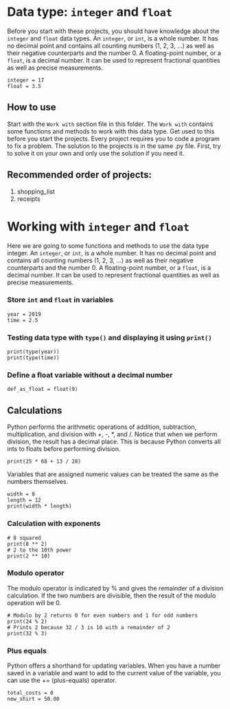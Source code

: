 # Data type: `integer` and `float`
Before you start with these projects, you should have knowledge about the `integer` and `float` data types.
An `integer`, or `int`, is a whole number. It has no decimal point and contains all counting numbers (1, 2, 3, …) as well as their negative counterparts and the number 0. A floating-point number, or a `float`, is a decimal number. It can be used to represent fractional quantities as well as precise measurements.
```
integer = 17
float = 3.5
```
## How to use
Start with the `Work with` section file in this folder. The `Work with` contains some functions and methods to work with this data type. Get used to this before you start the projects. Every project requires you to code a program to fix a problem. The solution to the projects is in the same .py file. First, try to solve it on your own and only use the solution if you need it.
## Recommended order of projects:
1. shopping_list
2. receipts
# Working with `integer` and `float`
Here we are going to some functions and methods to use the data type integer.
An `integer`, or `int`, is a whole number. It has no decimal point and contains all counting numbers (1, 2, 3, …) as well as their negative counterparts and the number 0.
A floating-point number, or a `float`, is a decimal number. It can be used to represent fractional quantities as well as precise measurements.
### Store `int` and `float` in variables
```
year = 2019
time = 2.5
```
### Testing data type with `type()` and displaying it using `print()`
```
print(type(year))
print(type(time))
```
### Define a float variable without a decimal number
```
def_as_float = float(9)
```
## Calculations
Python performs the arithmetic operations of addition, subtraction, multiplication, and division with +, -, *, and /.
Notice that when we perform division, the result has a decimal place. This is because Python converts all ints to floats before performing division.
```
print(25 * 68 + 13 / 28)
```
Variables that are assigned numeric values can be treated the same as the numbers themselves.
```
width = 8
length = 12
print(width * length)
```
### Calculation with exponents
```
# 8 squared
print(8 ** 2)
# 2 to the 10th power
print(2 ** 10)
```
### Modulo operator
The modulo operator is indicated by % and gives the remainder of a division calculation. If the two numbers are divisible, then the result of the modulo operation will be 0.
```
# Modulo by 2 returns 0 for even numbers and 1 for odd numbers
print(24 % 2)
# Prints 2 because 32 / 3 is 10 with a remainder of 2
print(32 % 3)
```
### Plus equals
Python offers a shorthand for updating variables. When you have a number saved in a variable and want to add to the current value of the variable, you can use the += (plus-equals) operator.
```
total_costs = 0
new_shirt = 50.00
